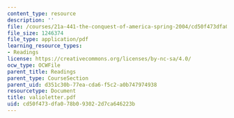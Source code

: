 ```yaml
---
content_type: resource
description: ''
file: /courses/21a-441-the-conquest-of-america-spring-2004/cd50f473dfa078b093022d7ca646223b_valioletter.pdf
file_size: 1246374
file_type: application/pdf
learning_resource_types:
- Readings
license: https://creativecommons.org/licenses/by-nc-sa/4.0/
ocw_type: OCWFile
parent_title: Readings
parent_type: CourseSection
parent_uid: d351c30b-77ea-cda6-f5c2-a0b747974938
resourcetype: Document
title: valioletter.pdf
uid: cd50f473-dfa0-78b0-9302-2d7ca646223b
---
```

